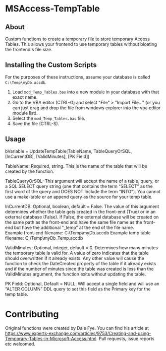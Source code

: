 MSAccess-TempTable
========================

About
-----

Custom functions to create a temporary file to store temporary Access Tables.  This allows your frontend to use temporary tables without bloating the frontend's file size.

Installing the Custom Scripts
-----------------------------

For the purposes of these instructions, assume your database is called `C:\Temp\myDb.accdb`.

1. Load `mod_Temp_Tables.bas` into a new module in your database with that exact name.
 1. Go to the VBA editor (CTRL-G) and select "File" > "Import File..."
    (or you can just drag and drop the file from windows explorer into the vba editor module list).
 2. Select the `mod_Temp_Tables.bas` file.
 3. Save the file (CTRL-S).

Usage
-----
bVariable = UpdateTempTable(TableName, TableQueryOrSQL, [InCurrentDB], [ValidMinutes], [PK Field])

TableName: Required, string. This is the name of the table that will be created by the function.

TableQueryOrSQL: This argument will accept the name of a table, query, or a SQL SELECT query string (one that contains the term “SELECT” as the first word of the query and DOES NOT include the term “INTO”).  You cannot use a make-table or an append query as the source for your temp table.

InCurrentDB: Optional, boolean, default = False.  The value of this argument determines whether the table gets created in the front-end (True) or in an external database (False).  If False, the external database will be created on the same path as the front-end and have the same file name as the front-end but have the additional “_temp” at the end of the file name.  
Example front-end filename: C:\Temp\myDb.accdb
Example temp table filename: C:\Temp\myDb_Temp.accdb

ValidMinutes: Optional, integer, default = 0.  Determines how many minutes the temporary table is valid for.  A value of zero indicates that the table should overwritten if it already exists.  Any other value will cause the function to check the DateCreated property of the table if it already exists and if the number of minutes since the table was created is less than the ValidMinutes argument, the function exits without updating the table.

PK Field: Optional, Default = NULL.  Will accept a single field and will use an “ALTER COLUMN” DDL query to set this field as the Primary key for the temp table.

Contributing
============

Original functions were created by Dale Fye.  You can find his article at https://www.experts-exchange.com/articles/9753/Creating-and-using-Temporary-Tables-in-Microsoft-Access.html.
Pull requests, issue reports etc welcomed.